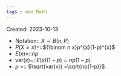 ```yaml
---
tags : mod Math
---
```

Created: 2023-10-13

- Notation:: $X\sim B(n,P)$
- $P(X=x)$=::${\binom n x}p^{x}(1-p)^{x}$      
- $E(x)$=::$np$
- $\text{var}(x)$=::$E(x)(1-p)=np(1-p)$ 
- $\rho$ =:: $\sqrt{var(x)} =\sqrt{np(1-p)}$ 
